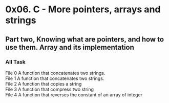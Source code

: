 # 0x06. C - More pointers, arrays and strings
## Part two, Knowing what are pointers, and how to use them. Array and its implementation
### All Task
File 0	A function that concatenates two strings. <br />
File 1	A function that concatenates two strings. <br />
File 2	A function that copies a string <br />
File 3	A function that compress two string <br />
File 4	A function that reverses the constant of an array of integer
